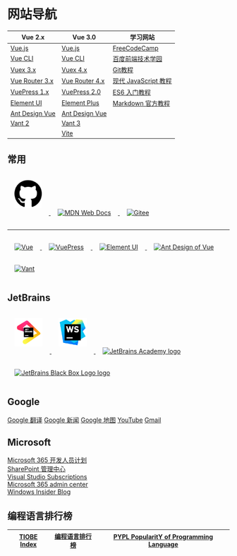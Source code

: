 # 网站导航

| Vue 2.x                                                    | Vue 3.0                                                    | 学习网站                                                      |
|------------------------------------------------------------|------------------------------------------------------------|-----------------------------------------------------------|
| [Vue.js](https://cn.vuejs.org/)                            | [Vue.js](https://v3.cn.vuejs.org/)                         | [FreeCodeCamp](https://chinese.freecodecamp.org/learn)    |
| [Vue CLI](https://cli.vuejs.org/zh/)                       | [Vue CLI](https://cli.vuejs.org/zh/)                       | [百度前端技术学园](http://ife.baidu.com/)                         |
| [Vuex 3.x](https://v3.vuex.vuejs.org/zh/)                  | [Vuex 4.x](https://vuex.vuejs.org/zh/)                     | [Git教程](https://www.liaoxuefeng.com/wiki/896043488029600) |
| [Vue Router 3.x](https://v3.router.vuejs.org/zh/)          | [Vue Router 4.x](https://router.vuejs.org/zh/)             | [现代 JavaScript 教程](https://zh.javascript.info/)           |
| [VuePress 1.x](https://vuepress.vuejs.org/zh/)             | [VuePress 2.0](https://v2.vuepress.vuejs.org/zh/)          | [ES6 入门教程](https://es6.ruanyifeng.com/)                   | 
| [Element UI](https://element.eleme.cn/#/zh-CN)             | [Element Plus](https://element-plus.gitee.io/zh-CN/)       | [Markdown 官方教程](https://markdown.com.cn/)                 |
| [Ant Design Vue](https://antdv.com/docs/vue/introduce-cn/) | [Ant Design Vue](https://antdv.com/docs/vue/introduce-cn/) |                                                           |
| [Vant 2](https://vant-contrib.gitee.io/vant/v2/#/zh-CN/)   | [Vant 3](https://vant-contrib.gitee.io/vant/#/zh-CN)       |                                                           |
|                                                            | [Vite](https://cn.vitejs.dev/)                             |                                                           |

## 常用

<a href="https://github.com/junjieweb" title="GitHub" target="_blank">
    <img style="margin: 1rem 1rem" src="../.vuepress/public/images/logo/github.svg.png" height="64" alt="GitHub">
</a>

<a href="https://github.com/junjieweb" title="MDN Web Docs" target="_blank">
    <img style="margin: 1rem 1rem" src="https://developer.mozilla.org/favicon-48x48.cbbd161b.png" height="64" alt="MDN Web Docs">
</a>

<a href="https://gitee.com/" title="Gitee" target="_blank">
    <img style="margin: 1rem 1rem" src="https://gitee.com/static/images/logo-black.svg?t=158106664" height="64" alt="Gitee">
</a>
<hr>
<a href="https://cn.vuejs.org/" title="Vue" target="_blank">
    <img style="margin: 1rem 1rem" src="/images/logo/Vue.js_Logo_2.svg.png" height="64" alt="Vue">
</a>

<a href="https://v2.vuepress.vuejs.org/zh/" title="VuePress" target="_blank">
    <img style="margin: 1rem 1rem" src="https://v2.vuepress.vuejs.org/images/hero.png" height="64" alt="VuePress">
</a>

<a href="https://element.eleme.cn/#/zh-CN" title="Element UI" target="_blank">
    <img style="margin: 1rem 1rem" src="https://element-plus.gitee.io/images/element-plus-logo.svg" height="64" alt="Element UI">
</a>

<a href="https://antdv.com/docs/vue/introduce-cn/" title="Ant Design Vue" target="_blank">
    <img style="margin: 1rem 1rem" src="https://www.antdv.com/assets/logo.1ef800a8.svg" height="64" alt="Ant Design of Vue">
</a>

<a href="https://vant-contrib.gitee.io/vant/v2/#/zh-CN/" title="Vant" target="_blank">
    <img style="margin: 1rem 1rem" src="https://img01.yzcdn.cn/vant/logo.png" height="64" alt="Vant">
</a>


## JetBrains

<a href="https://www.jetbrains.com/zh-cn/" title="JetBrains 首页" target="_blank">
    <img style="margin: 1rem 1rem" src="/images/logo/jb_beam.svg" height="64" alt="JetBrains Logo">
</a>

<a href="https://www.jetbrains.com/zh-cn/webstorm/" title="WebStorm" target="_blank">
    <img style="margin: 1rem 1rem" src="/images/logo/WebStorm_icon.svg" height="64" alt="WebStorm">
</a>

<a href="https://hyperskill.org/tracks" target="_blank" title="JetBrains Academy">
    <img style="margin: 1rem 1rem" alt="JetBrains Academy logo" src="https://resources.jetbrains.com/storage/products/company/brand/logos/Academy.svg" height="64">
</a>

<a href="https://www.jetbrains.com/zh-cn/company/brand/" target="_blank" title="JetBrains Brand Assets">
    <img style="margin: 1rem 1rem" alt="JetBrains Black Box Logo logo" src="https://resources.jetbrains.com/storage/products/company/brand/logos/jb_square.svg" height="64">
</a>

## Google

[Google 翻译](https://translate.google.com/)
[Google 新闻](https://news.google.com/topstories?hl=zh-CN&gl=CN&ceid=CN:zh-Hans)
[Google 地图](https://www.google.com/maps)
[YouTube](https://www.youtube.com/)
[Gmail](https://mail.google.com/mail/u/0/#inbox)

## Microsoft

[Microsoft 365 开发人员计划](https://developer.microsoft.com/zh-cn/microsoft-365/profile)  
[SharePoint 管理中心](https://junjieweb-admin.sharepoint.com/_layouts/15/online/AdminHome.aspx#/home)  
[Visual Studio Subscriptions](https://my.visualstudio.com/Benefits?mkt=zh-cn)  
[Microsoft 365 admin center](https://admin.microsoft.com/Adminportal/Home?source=applauncher#/homepage)  
[Windows Insider Blog](https://blogs.windows.com/windows-insider/)

## 编程语言排行榜

| [TIOBE Index](https://www.tiobe.com/tiobe-index/) | [编程语言排行榜](https://hellogithub.com/report/tiobe/) | [PYPL PopularitY of Programming Language](https://pypl.github.io/PYPL.html) |
|---------------------------------------------------|--------------------------------------------------|-----------------------------------------------------------------------------|
